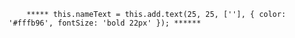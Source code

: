     
        ***** this.nameText = this.add.text(25, 25, [''], { color: '#fffb96', fontSize: 'bold 22px' }); ******


        